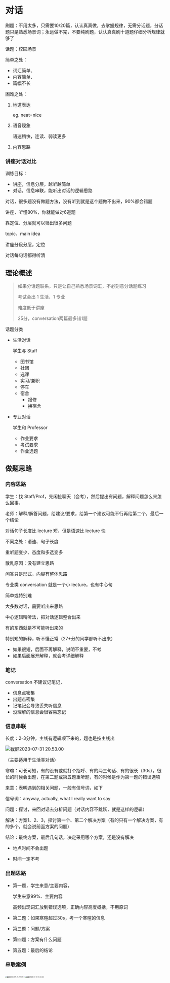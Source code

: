 # 对话

刷题：不用太多，只需要10/20篇，认认真真做，去掌握规律，无需分话题，分话题只是熟悉场景词；永远做不完，不要纯刷题，认认真真刷十道题仔细分析规律就够了

话题：校园场景

简单之处：

- 词汇简单、
- 内容简单、
- 篇幅不长

困难之处：

1. 地道表达 

   eg. neat=nice

2. 语音现象 

   语速稍快，连读、弱读更多

3. 内容思路 

### 讲座对话对比

训练目标：

- 讲座，信息分层，越听越简单
- 对话，信息串联，能听出对话的逻辑思路



对话，很多题没有做题方法，没有听到就是这个题做不出来，90%都会错题

讲座，听懂80%，你就能做对6道题

靠定位、分层就可以筛出很多问题

topic、main idea



讲座分段分层，定位

对话每句话都得听清

## 理论概述

> 如果分话题联系，只是让自己熟悉场景词汇，不必刻意分话题练习
>
> 考试会出 1 生活、1 专业
>
> 难度低于讲座
>
> 25分，conversation两篇最多错1题

话题分类

- 生活对话

  学生与 Staff

  - 图书馆
  - 社团
  - 选课
  - 实习/兼职
  - 停车
  - 宿舍
    - 报修
    - 换宿舍

- 专业对话

  学生和 Professor

  - 作业要求
  - 考试要求
  - 作业选题

## 做题思路

### 内容思路

学生：找 Staff/Prof，先闲扯聊天（会考），然后提出有问题，解释问题怎么来怎么回事，

老师：解释/解答问题，给建议/要求，给第一个建议可能不行再给第二个，最后一个结论

对话句子长度比 lecture 短，但是语速比 lecture 快

不同之处：语速、句子长度

重听题变少、态度和多选变多

散乱原因：没有建立思路

问答只是形式，内容有整体思路

专业类 conversation 就是一个小 lecture，也有中心句

简单或特别难

大多数对话，需要听出来思路

中心逻辑精听法，把对话逻辑整合出来

有的东西就是不可能听出来的

特别短的解释，听不懂正常（27+分的同学都听不出来）

- 如果很短，后面不再解释，说明不重要，不考
- 如果后面展开解释，就会考详细解释

### 笔记

conversation 不建议记笔记，

- 信息点密集
- 出题点密集
- 记笔记会导致丢失听信息
- 没理解的信息会很容易忘记

### 信息串联

长度：2-3分钟，主线有逻辑顺下来的，题也是按主线出


![截屏2023-07-31 20.53.00](https://cdn.jsdelivr.net/gh/davidliuk/images@master/blog/%E6%88%AA%E5%B1%8F2023-07-31%2020.53.00.png)

（主要适用于生活类对话）

寒暄：可长可短，有的没有或就打个招呼、有的两三句话、有的很长（30s），很长的时候会出题，在第二题或第五题重听题，有的时候是作为第一题的错误选项

来意：表明遇到的相关问题，一般有信号词，如下

信号词：anyway, actually, what I really want to say

问题：探讨，来回对话去分析问题（对话内容不跳跃，就是这样的逻辑）

解决：方案1、2、3，探讨第一个、第二个解决方案（有的只有一个解决方案，有的多个，就会说前面方案的问题）

结论：最终方案，最后几句话，决定采用哪个方案，还是没有解决

- 地点时间不会出题

- 时间一定不考




### 出题思路

- 第一题，学生来意/主要内容，

  学生来意99%、主要内容

  高频出现词汇放到错误选项，正确内容高度概括，不用原词

- 第二题：如果寒暄超过30s，考一个寒暄的信息

- 第三题：问题/方案

- 第四题：方案有什么问题

- 第五题：最后的结论



### 串联案例

<img src="https://cdn.jsdelivr.net/gh/davidliuk/images@master/blog/%E6%88%AA%E5%B1%8F2023-07-31%2021.10.19.png" alt="截屏2023-07-31 21.10.19" style="zoom:33%;" />



<img src="https://cdn.jsdelivr.net/gh/davidliuk/images@master/blog/%E6%88%AA%E5%B1%8F2023-07-31%2021.23.26.png" alt="截屏2023-07-31 21.23.26" style="zoom:33%;" />

